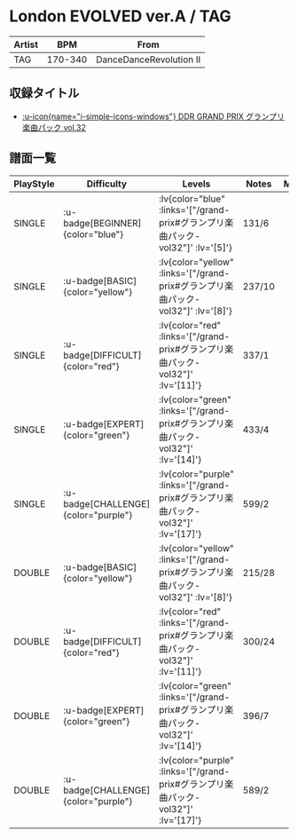 # London EVOLVED ver.A / TAG

|Artist|BPM|From|
|------|---|----|
|TAG|170-340|DanceDanceRevolution II|

## 収録タイトル

- [ :u-icon{name="i-simple-icons-windows"} DDR GRAND PRIX グランプリ楽曲パック vol.32](/grand-prix#グランプリ楽曲パック-vol32)

## 譜面一覧

|PlayStyle|Difficulty|Levels|Notes|Movie|
|---------|----------|------|-----|-----|
|SINGLE| :u-badge[BEGINNER]{color="blue"} | :lv{color="blue" :links='["/grand-prix#グランプリ楽曲パック-vol32"]' :lv='[5]'} |131/6||
|SINGLE| :u-badge[BASIC]{color="yellow"} | :lv{color="yellow" :links='["/grand-prix#グランプリ楽曲パック-vol32"]' :lv='[8]'} |237/10||
|SINGLE| :u-badge[DIFFICULT]{color="red"} | :lv{color="red" :links='["/grand-prix#グランプリ楽曲パック-vol32"]' :lv='[11]'} |337/1||
|SINGLE| :u-badge[EXPERT]{color="green"} | :lv{color="green" :links='["/grand-prix#グランプリ楽曲パック-vol32"]' :lv='[14]'} |433/4||
|SINGLE| :u-badge[CHALLENGE]{color="purple"} | :lv{color="purple" :links='["/grand-prix#グランプリ楽曲パック-vol32"]' :lv='[17]'} |599/2||
|DOUBLE| :u-badge[BASIC]{color="yellow"} | :lv{color="yellow" :links='["/grand-prix#グランプリ楽曲パック-vol32"]' :lv='[8]'} |215/28||
|DOUBLE| :u-badge[DIFFICULT]{color="red"} | :lv{color="red" :links='["/grand-prix#グランプリ楽曲パック-vol32"]' :lv='[11]'} |300/24||
|DOUBLE| :u-badge[EXPERT]{color="green"} | :lv{color="green" :links='["/grand-prix#グランプリ楽曲パック-vol32"]' :lv='[14]'} |396/7||
|DOUBLE| :u-badge[CHALLENGE]{color="purple"} | :lv{color="purple" :links='["/grand-prix#グランプリ楽曲パック-vol32"]' :lv='[17]'} |589/2||
